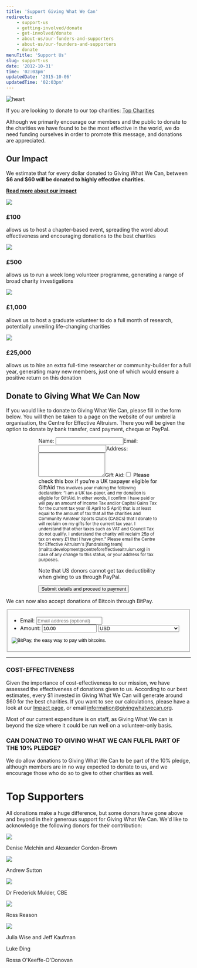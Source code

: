 ```yaml
---
title: 'Support Giving What We Can'
redirects:
    - support-us
    - getting-involved/donate
    - get-involved/donate
    - about-us/our-funders-and-supporters
    - about-us/our-founders-and-supporters
    - donate
menuTitle: 'Support Us'
slug: support-us
date: '2012-10-31'
time: '02:03pm'
updatedDate: '2015-10-06'
updatedTime: '02:03pm'
---
```

![heart](/images/uploads/heart.jpg)

If you are looking to donate to our top charities: [Top Charities](/top-charities)

Although we primarily encourage our members and the public to donate to the charities we have found to be the most effective in the world, we do need funding ourselves in order to promote this message, and donations are appreciated.

## Our Impact

We estimate that for every dollar donated to Giving What We Can, between **$6 and $60 will be donated to highly effective charities**.

**[Read more about our impact](/impact)**

![](/images/uploads/chapter-event.jpg)

### £100

allows us to host a chapter-based event, spreading the word about effectiveness and encouraging donations to the best charities

![](/images/uploads/chapter-workshop.jpg)

### £500

allows us to run a week long volunteer programme, generating a range of broad charity investigations

![](/images/uploads/intern.jpg)

### £1,000

allows us to host a graduate volunteer to do a full month of research, potentially unveiling life-changing charities

![](/images/uploads/community-person.jpg)

### £25,000

allows us to hire an extra full-time researcher or community-builder for a full year, generating many new members, just one of which would ensure a positive return on this donation

## Donate to Giving What We Can Now

If you would like to donate to Giving What We Can, please fill in the form below. You will then be taken to a page on the website of our umbrella organisation, the Centre for Effective Altruism. There you will be given the option to donate by bank transfer, card payment, cheque or PayPal.

<form class="standard-form" action="https://centreforeffectivealtruism.org/?page_id=135" method="post" style="width:65%;margin:auto;text-align:left;"><label>Name:
<input type="text" name="donor-name"></label><label>Email:
<input type="text" name="donor-email"></label><label>Address:
<textarea name="donor-address" rows="4"></textarea></label><label>Gift Aid:</label><label style="font-weight:normal;color:#000;"><input type="checkbox" name="donor-giftaid" style="width:auto;"> Please check this box if you’re a UK taxpayer eligible for GiftAid</label>
<small style="margin-top:0px;">This involves your making the following declaration: “I am a UK tax-payer, and my donation is eligible for GiftAid. In other words, I confirm I have paid or will pay an amount of Income Tax and/or Capital Gains Tax for the current tax year (6 April to 5 April) that is at least equal to the amount of tax that all the charities and Community Amateur Sports Clubs (CASCs) that I donate to will reclaim on my gifts for the current tax year. I understand that other taxes such as VAT and Council Tax do not qualify. I understand the charity will reclaim 25p of tax on every £1 that I have given.” Please email the Centre for Effective Altruism's [fundraising team](mailto:development@centreforeffectivealtruism.org) in case of any change to this status, or your address for tax purposes.</small>

Note that US donors cannot get tax deductibility when giving to us through PayPal.

<input id="restriction" type="hidden" name="restriction" value="gwwc"><input type="submit" value="Submit details and proceed to payment" class="form-submit"></form>

We can now also accept donations of Bitcoin through BitPay.

<form id="makeDonation" action="https://bitpay.com/checkout" method="post" style="width:100%;margin:auto;text-align:left;" onsubmit="return bp.validateMobileCheckoutForm($('#makeDonation'));"><input name="action" type="hidden" value="checkout">

<fieldset class="phone-form well form-horizontal" style="margin-top: 5px;">

*   <label class="control-label" style="width: 40px">Email:</label> <input name="orderID" type="email" class="input input-xlarge" placeholder="Email address (optional)" style="width: 40%" maxlength="50" autocapitalize="off" autocorrect="off">
*   <label class="control-label" style="width: 40px">Amount:</label> <input name="price" type="number" class="noscroll" value="10.00" placeholder="Amount" maxlength="10" min="0.01" step="0.01" style="width: 33%"> <select name="currency" value="" style="width: 49%"><option value="USD" selected="selected">USD</option> <option value="BTC">BTC</option> <option value="EUR">EUR</option> <option value="GBP">GBP</option> <option value="AUD">AUD</option> <option value="BGN">BGN</option> <option value="BRL">BRL</option> <option value="CAD">CAD</option> <option value="CHF">CHF</option> <option value="CNY">CNY</option> <option value="CZK">CZK</option> <option value="DKK">DKK</option> <option value="HKD">HKD</option> <option value="HRK">HRK</option> <option value="HUF">HUF</option> <option value="IDR">IDR</option> <option value="ILS">ILS</option> <option value="INR">INR</option> <option value="JPY">JPY</option> <option value="KRW">KRW</option> <option value="LTL">LTL</option> <option value="LVL">LVL</option> <option value="MXN">MXN</option> <option value="MYR">MYR</option> <option value="NOK">NOK</option> <option value="NZD">NZD</option> <option value="PHP">PHP</option> <option value="PLN">PLN</option> <option value="RON">RON</option> <option value="RUB">RUB</option> <option value="SEK">SEK</option> <option value="SGD">SGD</option> <option value="THB">THB</option> <option value="TRY">TRY</option> <option value="ZAR">ZAR</option></select> 

<input type="hidden" name="data" value="yOOvnNd/u0Ugz6IeOfffYk7DHFaGAVjj8ug/qLMppuvN+SnN+Cbhf/oKP6l8iLs6hZlQuu6uA92vNi5miWJPFUMhBvtwGqZ3BFqQqbLXBkpciMZJgt0idbt3NdFzvblr7Y2181A/f6ex2HvsukL/ze7B1Jvfoe3PVErzeia02ezdCMpkpFOUvMa5mWGPPJFu0sIsGFHexl1vPt8GDdRh9BlG1t+fy40SHpRlgN+pxxI="> <input name="submit" src="https://bitpay.com/img/donate-md.png" type="image" style="width: auto" alt="BitPay, the easy way to pay with bitcoins." border="0"></fieldset>

</form>

* * *

### COST-EFFECTIVENESS

Given the importance of cost-effectiveness to our mission, we have assessed the effectiveness of donations given to us. According to our best estimates, every $1 invested in Giving What We Can will generate around $60 for the best charities. If you want to see our calculations, please have a look at our [Impact page](/impact), or email [information@givingwhatwecan.org](mailto:information@givingwhatwecan.org).

Most of our current expenditure is on staff, as Giving What We can is beyond the size where it could be run well on a volunteer-only basis.

### CAN DONATING TO GIVING WHAT WE CAN FULFIL PART OF THE 10% PLEDGE?

We do allow donations to Giving What We Can to be part of the 10% pledge, although members are in no way expected to donate to us, and we encourage those who do so to give to other charities as well.

# Top Supporters

All donations make a huge difference, but some donors have gone above and beyond in their generous support for Giving What We Can. We'd like to acknowledge the following donors for their contribution:

![](/images/uploads/denise_and_alex.jpg)

Denise Melchin and Alexander Gordon-Brown

![](/images/uploads/andrew-sutton.jpg)

Andrew Sutton

![](/images/uploads/fm.jpg)

Dr Frederick Mulder, CBE

![](/images/uploads/reason.jpg)

Ross Reason

![](/images/uploads/juliaandjeff-copy.jpg)

Julia Wise and Jeff Kaufman

Luke Ding

Rossa O'Keeffe-O'Donovan